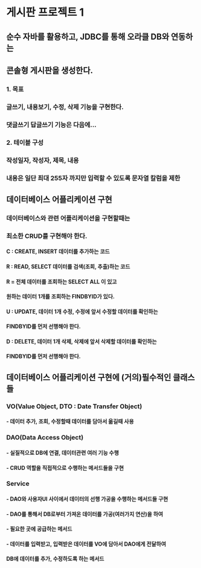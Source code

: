 # 게시판 프로젝트 1

## 순수 자바를 활용하고, JDBC를 통해 오라클 DB와 연동하는
## 콘솔형 게시판을 생성한다.

### 1. 목표
### 글쓰기, 내용보기, 수정, 삭제 기능을 구현한다.
### 댓글쓰기 답글쓰기 기능은 다음에...

### 2. 테이블 구성
### 작성일자, 작성자, 제목, 내용
### 내용은 일단 최대 255자 까지만 입력할 수 있도록 문자열 칼럼을 제한

## 데이터베이스 어플리케이션 구현
### 데이터베이스와 관련 어플리케이션을 구현할때는
### 최소한 CRUD를 구현해야 한다.

#### C : CREATE, INSERT 데이터를 추가하는 코드
#### R : READ, SELECT 데이터를 검색(조회, 추출)하는 코드
####    R = 전체 데이터를 조회하는 SELECT ALL 이 있고
####        원하는 데이터 1개를 조회하는 FINDBYID가 있다.
#### U : UPDATE, 데이터 1개 수정, 수정에 앞서 수정할 데이터를 확인하는
####     FINDBYID를 먼저 선행해야 한다.
#### D : DELETE, 데이터 1개 삭제, 삭제에 앞서 삭제할 데이터를 확인하는
####     FINDBYID를 먼저 선행해야 한다.

## 데이터베이스 어플리케이션 구현에 (거의)필수적인 클래스들
### VO(Value Object, DTO : Date Transfer Object)
####    - 데이터 추가, 조회, 수정할때 데이터를 담아서 옮길때 사용
### DAO(Data Access Object)
####    - 실질적으로 DB에 연결, 데이터관련 여러 기능 수행
####    - CRUD 역할을 직접적으로 수행하는 메서드들을 구현
### Service
####    - DAO와 사용자UI 사이에서 데이터의 선행 가공을 수행하는 메서드들 구현
####    - DAO를 통해서 DB로부터 가져온 데이터를 가공(여러가지 연산)을 하여
####    - 필요한 곳에 공급하는 메서드
####    - 데이터를 입력받고, 입력받은 데이터를 VO에 담아서 DAO에게 전달하여
####      DB에 데이터를 추가, 수정하도록 하는 메서드
